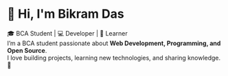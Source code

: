 # 👋 Hi, I'm Bikram Das  
🎓 BCA Student | 💻 Developer | 🚀 Learner <br>
I’m a BCA student passionate about **Web Development, Programming, and Open Source**.  
I love building projects, learning new technologies, and sharing knowledge. 🌱


